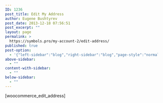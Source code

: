 ```yaml
---
ID: 1236
post_title: Edit My Address
author: Eugene Bushtyrev
post_date: 2013-12-18 07:56:51
post_excerpt: ""
layout: page
permalink: >
  https://symbols.pro/my-account-2/edit-address/
published: true
post-option:
  - '{"left-sidebar":"blog","right-sidebar":"blog","page-style":"normal","show-title":"enable","page-caption":"","show-content":"enable","header-background":""}'
above-sidebar:
  - ""
content-with-sidebar:
  - ""
below-sidebar:
  - ""
---
```

[woocommerce_edit_address]